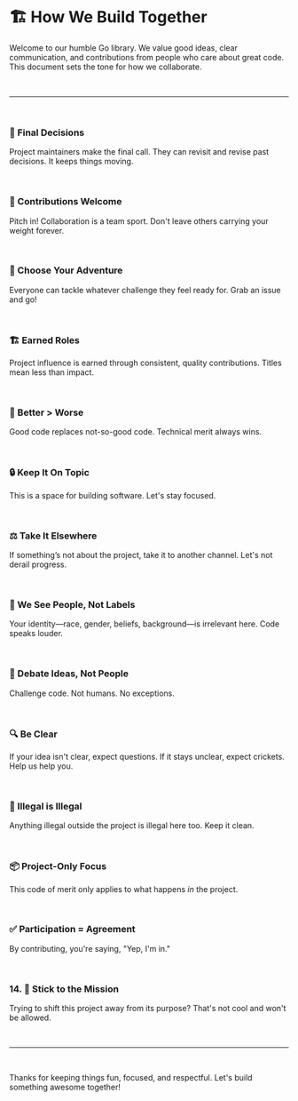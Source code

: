 # 🏗️ How We Build Together

Welcome to our humble Go library. We value good ideas, clear communication, and contributions from people who care about great code. This document sets the tone for how we collaborate.

<br/>

---

<br/>

### 🧠 Final Decisions

Project maintainers make the final call. They can revisit and revise past decisions. It keeps things moving.

<br/>

### 🧰 Contributions Welcome

Pitch in! Collaboration is a team sport. Don't leave others carrying your weight forever.

<br/>

### 🎯 Choose Your Adventure

Everyone can tackle whatever challenge they feel ready for. Grab an issue and go!

<br/>

### 🏗️ Earned Roles

Project influence is earned through consistent, quality contributions. Titles mean less than impact.

<br/>

### 🧪 Better > Worse

Good code replaces not-so-good code. Technical merit always wins.

<br/>

### 🔒 Keep It On Topic

This is a space for building software. Let's stay focused.

<br/>

### ⚖️ Take It Elsewhere

If something’s not about the project, take it to another channel. Let's not derail progress.

<br/>

### 🫶 We See People, Not Labels

Your identity—race, gender, beliefs, background—is irrelevant here. Code speaks louder.

<br/>

### 💬 Debate Ideas, Not People

Challenge code. Not humans. No exceptions.

<br/>

### 🔍 Be Clear

If your idea isn't clear, expect questions. If it stays unclear, expect crickets. Help us help you.

<br/>

### 🚫 Illegal is Illegal

Anything illegal outside the project is illegal here too. Keep it clean.

<br/>

### 📦 Project-Only Focus

This code of merit only applies to what happens *in* the project.

<br/>

### ✅ Participation = Agreement

By contributing, you're saying, "Yep, I'm in."

<br/>

### 14. 🎯 Stick to the Mission

Trying to shift this project away from its purpose? That's not cool and won't be allowed.

<br/>

---

<br/>

Thanks for keeping things fun, focused, and respectful. Let's build something awesome together!
